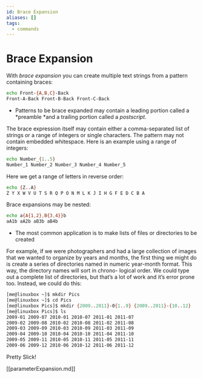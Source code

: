 ```yaml
---
id: Brace Expansion
aliases: []
tags:
  - commands
---
```


# Brace Expansion

With _brace expansion_ you can create multiple text strings from a pattern
containing braces:

```bash
echo Front-{A,B,C}-Back
Front-A-Back Front-B-Back Front-C-Back
```

- Patterns to be brace expanded may contain a leading portion called a
  *preamble *and a trailing portion called a _postscript_.

The brace expression itself
may contain either a comma-separated list of strings or a range of integers
or single characters. The pattern may not contain embedded whitespace.
Here is an example using a range of integers:

```bash
echo Number_{1..5}
Number_1 Number_2 Number_3 Number_4 Number_5
```

Here we get a range of letters in reverse order:

```bash
echo {Z..A}
Z Y X W V U T S R Q P O N M L K J I H G F E D C B A
```

Brace expansions may be nested:

```bash
echo a{A{1,2},B{3,4}}b
aA1b aA2b aB3b aB4b
```

- The most common application is to make lists
  of files or directories to be created

For example, if we were photographers
and had a large collection of images that we wanted to organize by years and
months, the first thing we might do is create a series of directories named in
numeric year-month format. This way, the directory names will sort in chrono-
logical order. We could type out a complete list of directories, but that’s a lot
of work and it’s error prone too. Instead, we could do this:

```bash
[me@linuxbox ~]$ mkdir Pics
[me@linuxbox ~]$ cd Pics
[me@linuxbox Pics]$ mkdir {2009..2011}-0{1..9} {2009..2011}-{10..12}
[me@linuxbox Pics]$ ls
2009-01 2009-07 2010-01 2010-07 2011-01 2011-07
2009-02 2009-08 2010-02 2010-08 2011-02 2011-08
2009-03 2009-09 2010-03 2010-09 2011-03 2011-09
2009-04 2009-10 2010-04 2010-10 2011-04 2011-10
2009-05 2009-11 2010-05 2010-11 2011-05 2011-11
2009-06 2009-12 2010-06 2010-12 2011-06 2011-12
```

Pretty Slick!

[[parameterExpansion.md]]

